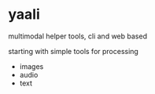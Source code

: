 # yaali
multimodal helper tools, cli and web based

starting with simple tools for processing

- images
- audio
- text




